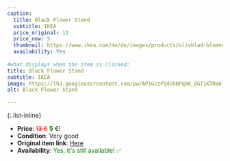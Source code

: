 ```yaml
---
caption:
  title: Black Flower Stand 
  subtitle: IKEA
  price_original: 13
  price_new: 5
  thumbnail: https://www.ikea.com/de/de/images/products/olivblad-blumenstaender-drinnen-draussen-schwarz__1010781_pe828330_s5.jpg
  availability: Yes
  
#what displays when the item is clicked:
title: Black Flower Stand 
subtitle: IKEA
image: https://lh3.googleusercontent.com/pw/AP1GczP1dcRBPqbK_OGT1KTRa6TaDXhjFD9Q7hz19xWtmsIMurg2ulH0bUBqW9k_bMRWUf35IGJnLIpwFtHnOanVh-Skddqodofk1v9pIJwvyt6APklNLJpSYJjjA5SfmrvdTKZNUG0uVkOL0M6x5S_R9EmXzw=w1220-h1626-s-no-gm?authuser=0
alt: Black Flower Stand 

---
```

{:.list-inline} 
- **Price**: <span style="color:red"><del>13 €</del></span> <span style="color:green">**5**</span> €!
- **Condition**: Very good
- **Original item link**: [Here](https://www.ikea.com/de/de/p/olivblad-blumenstaender-drinnen-draussen-schwarz-10486652/)
- **Availability**: <span style='color:green'>Yes, it's still available! ✅</span>
